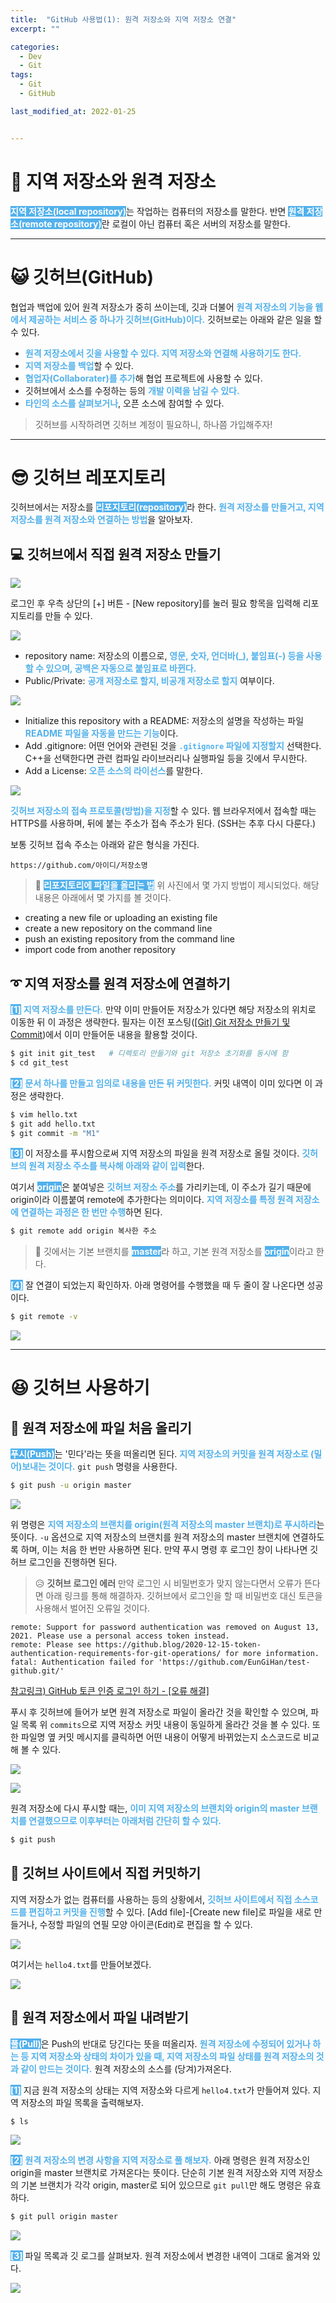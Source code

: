 ```yaml
---
title:  "GitHub 사용법(1): 원격 저장소와 지역 저장소 연결"
excerpt: ""

categories:
  - Dev
  - Git
tags:
  - Git
  - GitHub

last_modified_at: 2022-01-25


---
```


# 💾 지역 저장소와 원격 저장소
<span style="background-color: #52b1ec; color: white">**지역 저장소(local repository)**</span>는 작업하는 컴퓨터의 저장소를 말한다. 반면 <span style="background-color: #52b1ec; color: white">**원격 저장소(remote repository)**</span>란 로컬이 아닌 컴퓨터 혹은 서버의 저장소를 말한다. 

- - -

# 😺 깃허브(GitHub)
협업과 백업에 있어 원격 저장소가 중히 쓰이는데, 깃과 더불어 <span style="color: #52b1ec">**원격 저장소의 기능을 웹에서 제공하는 서비스 중 하나가 깃허브(GitHub)이다.**</span> 깃허브로는 아래와 같은 일을 할 수 있다.

* <span style="color: #52b1ec">**원격 저장소에서 깃을 사용할 수 있다. 지역 저장소와 연결해 사용하기도 한다.**</span>
* <span style="color: #52b1ec">**지역 저장소를 백업**</span>할 수 있다.
* <span style="color: #52b1ec">**협업자(Collaborater)를 추가**</span>해 협업 프로젝트에 사용할 수 있다.
* 깃허브에서 소스를 수정하는 등의 <span style="color: #52b1ec">**개발 이력을 남길 수 있다.**</span>
* <span style="color: #52b1ec">**타인의 소스를 살펴보거나**</span>, 오픈 소스에 참여할 수 있다.

> 깃허브를 시작하려면 깃허브 계정이 필요하니, 하나쯤 가입해주자!

- - -

# 😎 깃허브 레포지토리
깃허브에서는 저장소를 <span style="background-color: #52b1ec; color: white">**리포지토리(repository)**</span>라 한다. <span style="color: #52b1ec">**원격 저장소를 만들거고, 지역 저장소를 원격 저장소와 연결하는 방법**</span>을 알아보자.

## 💻 깃허브에서 직접 원격 저장소 만들기

![](https://images.velog.io/images/717lumos/post/015c87d3-e331-4789-9aaa-e1bd4c3ec8ca/11.png)

로그인 후 우측 상단의 [+] 버튼 - [New repository]를 눌러 필요 항목을 입력해 리포지토리를 만들 수 있다.

![](https://images.velog.io/images/717lumos/post/8c183678-0afb-48b2-85d5-6d5d7711ecb1/22.png)

*  repository name: 저장소의 이름으로, <span style="color: #52b1ec">**영문, 숫자, 언더바(_), 붙임표(-) 등을 사용할 수 있으며, 공백은 자동으로 붙임표로 바뀐다.**</span>
* Public/Private: <span style="color: #52b1ec">**공개 저장소로 할지, 비공개 저장소로 할지**</span> 여부이다.

![](https://images.velog.io/images/717lumos/post/e6aeeb83-4ae4-4295-bf50-153f641de61e/33.png)

* Initialize this repository with a README: 저장소의 설명을 작성하는 파일 <span style="color: #52b1ec">**README 파일을 자동을 만드는 기능**</span>이다.
* Add .gitignore: 어떤 언어와 관련된 것을 <span style="color: #52b1ec">**`.gitignore` 파일에 지정할지**</span> 선택한다. C++을 선택한다면 관련 컴파일 라이브러리나 실행파일 등을 깃에서 무시한다.
* Add a License: <span style="color: #52b1ec">**오픈 소스의 라이선스**</span>를 말한다.

![](https://images.velog.io/images/717lumos/post/b03ea7a2-6fa5-47e6-b4d2-457526710996/44.png)

<span style="color: #52b1ec">**깃허브 저장소의 접속 프로토콜(방법)을 지정**</span>할 수 있다. 웹 브라우저에서 접속할 때는 HTTPS를 사용하며, 뒤에 붙는 주소가 접속 주소가 된다. (SSH는 추후 다시 다룬다.) 

보통 깃허브 접속 주소는 아래와 같은 형식을 가진다.
```
https://github.com/아이디/저장소명
```

> 🔔 <span style="background-color: #52b1ec; color: white">**리포지토리에 파일을 올리는 법**</span>
위 사진에서 몇 가지 방법이 제시되었다. 해당 내용은 아래에서 몇 가지를 볼 것이다.
* creating a new file or uploading an existing file
* create a new repository on the command line
* push an existing repository from the command line
* import code from another repository


## ➰ 지역 저장소를 원격 저장소에 연결하기
<span style="background-color: #52b1ec; color: white">**[1]**</span> <span style="color: #52b1ec">**지역 저장소를 만든다.**</span> 만약 이미 만들어둔 저장소가 있다면 해당 저장소의 위치로 이동한 뒤 이 과정은 생략한다. 필자는 이전 포스팅([[Git] Git 저장소 만들기 및 Commit](https://winterbloooom.github.io/dev/git/2022/01/19/commit.html))에서 이미 만들어둔 내용을 활용할 것이다.
```bash
$ git init git_test   # 디렉토리 만들기와 git 저장소 초기화를 동시에 함
$ cd git_test
```
<span style="background-color: #52b1ec; color: white">**[2]**</span> <span style="color: #52b1ec">**문서 하나를 만들고 임의로 내용을 만든 뒤 커밋한다.**</span> 커밋 내역이 이미 있다면 이 과정은 생략한다.
```bash
$ vim hello.txt
$ git add hello.txt
$ git commit -m "M1"
```
<span style="background-color: #52b1ec; color: white">**[3]**</span> 이 저장소를 푸시함으로써 지역 저장소의 파일을 원격 저장소로 올릴 것이다. <span style="color: #52b1ec">**깃허브의 원격 저장소 주소를 복사해 아래와 같이 입력**</span>한다. 

여기서 <span style="background-color: #52b1ec; color: white">**origin**</span>은 붙여넣은 <span style="color: #52b1ec">**깃허브 저장소 주소**</span>를 가리키는데, 이 주소가 길기 때문에 origin이라 이름붙여 remote에 추가한다는 의미이다. <span style="color: #52b1ec">**지역 저장소를 특정 원격 저장소에 연결하는 과정은 한 번만 수행**</span>하면 된다.
```bash
$ git remote add origin 복사한 주소
```

> 🔔 깃에서는 기본 브랜치를 <span style="background-color: #52b1ec; color: white">**master**</span>라 하고, 기본 원격 저장소를 <span style="background-color: #52b1ec; color: white">**origin**</span>이라고 한다.

<span style="background-color: #52b1ec; color: white">**[4]**</span> 잘 연결이 되었는지 확인하자. 아래 명령어를 수행했을 때 두 줄이 잘 나온다면 성공이다.

```bash
$ git remote -v
```

![](https://images.velog.io/images/717lumos/post/35e5fed1-349d-45b9-9942-aaa4e0467d20/55.png)

- - -

# 😆 깃허브 사용하기
## 🔼 원격 저장소에 파일 처음 올리기
<span style="background-color: #52b1ec; color: white">**푸시(Push)**</span>는 '민다'라는 뜻을 떠올리면 된다. <span style="color: #52b1ec">**지역 저장소의 커밋을 원격 저장소로 (밀어)보내는 것이다.**</span> `git push` 명령을 사용한다.
```bash
$ git push -u origin master
```

![](https://images.velog.io/images/717lumos/post/69f35577-72a2-4a92-9cfb-fc053ebaca89/66.png)

위 명령은 <span style="color: #52b1ec">**지역 저장소의 브랜치를 origin(원격 저장소의 master 브랜치)로 푸시하라**</span>는 뜻이다. `-u` 옵션으로 지역 저장소의 브랜치를 원격 저장소의 master 브랜치에 연결하도록 하며, 이는 처음 한 번만 사용하면 된다. 만약 푸시 명령 후 로그인 창이 나타나면 깃허브 로그인을 진행하면 된다.

> 😥 **깃허브 로그인 에러**
만약 로그인 시 비밀번호가 맞지 않는다면서 오류가 뜬다면 아래 링크를 통해 해결하자. 깃허브에서 로그인을 할 때 비밀번호 대신 토큰을 사용해서 벌어진 오류일 것이다.
```
remote: Support for password authentication was removed on August 13, 2021. Please use a personal access token instead.
remote: Please see https://github.blog/2020-12-15-token-authentication-requirements-for-git-operations/ for more information.
fatal: Authentication failed for 'https://github.com/EunGiHan/test-github.git/'
```
[참고링크) GitHub 토큰 인증 로그인 하기 - [오류 해결]](https://miracleground.tistory.com/entry/GitHub-%ED%86%A0%ED%81%B0-%EC%9D%B8%EC%A6%9D-%EB%A1%9C%EA%B7%B8%EC%9D%B8-%ED%95%98%EA%B8%B0-%EC%98%A4%EB%A5%98-%ED%95%B4%EA%B2%B0-remote-Support-for-password-authentication-was-removed-on-August-13-2021-Please-use-a-personal-access-token-instead)

푸시 후 깃허브에 들어가 보면 원격 저장소로 파일이 올라간 것을 확인할 수 있으며, 파일 목록 위 `commits`으로 지역 저장소 커밋 내용이 동일하게 올라간 것을 볼 수 있다. 또한 파일명 옆 커밋 메시지를 클릭하면 어떤 내용이 어떻게 바뀌었는지 소스코드로 비교해 볼 수 있다.

![](https://images.velog.io/images/717lumos/post/6b8b60c0-d95b-4bc5-8185-3a8587cb45c7/77.png)

![](https://images.velog.io/images/717lumos/post/9d8874a0-b4f4-435f-91fa-30da14204b25/88.png)

원격 저장소에 다시 푸시할 때는, <span style="color: #52b1ec">**이미 지역 저장소의 브랜치와 origin의 master 브랜치를 연결했으므로 이후부터는 아래처럼 간단히 할 수 있다.**</span>
```bash
$ git push
```

## 📝 깃허브 사이트에서 직접 커밋하기
지역 저장소가 없는 컴퓨터를 사용하는 등의 상황에서, <span style="color: #52b1ec">**깃허브 사이트에서 직접 소스코드를 편집하고 커밋을 진행**</span>할 수 있다. [Add file]-[Create new file]로 파일을 새로 만들거나, 수정할 파일의 연필 모양 아이콘(Edit)로 편집을 할 수 있다.

![](https://images.velog.io/images/717lumos/post/b97aa42f-594a-4f0c-9feb-e0c492109606/99.png)

여기서는 `hello4.txt`를 만들어보겠다.

![](https://images.velog.io/images/717lumos/post/e819791b-e96e-4035-be95-121b87a803c3/00.png)


## 🔽 원격 저장소에서 파일 내려받기
<span style="background-color: #52b1ec; color: white">**풀(Pull)**</span>은 Push의 반대로 당긴다는 뜻을 떠올리자. <span style="color: #52b1ec">**원격 저장소에 수정되어 있거나 하는 등 지역 저장소와 상태의 차이가 있을 때, 지역 저장소의 파일 상태를 원격 저장소의 것과 같이 만드는 것이다.**</span> 원격 저장소의 소스를 (당겨)가져온다.

<span style="background-color: #52b1ec; color: white">**[1]**</span> 지금 원격 저장소의 상태는 지역 저장소와 다르게 `hello4.txt`가 만들어져 있다. 지역 저장소의 파일 목록을 출력해보자.
```bash
$ ls
```

![](https://images.velog.io/images/717lumos/post/b13cd20f-7b71-4943-a906-ea51c2685b7f/1515_cr.png)

<span style="background-color: #52b1ec; color: white">**[2]**</span> <span style="color: #52b1ec">**원격 저장소의 변경 사항을 지역 저장소로 풀 해보자.**</span> 아래 명령은 원격 저장소인 origin을 master 브랜치로 가져온다는 뜻이다. 단순히 기본 원격 저장소와 지역 저장소의 기본 브랜치가 각각 origin, master로 되어 있으므로 `git pull`만 해도 명령은 유효하다.
```bash
$ git pull origin master
```

![](https://images.velog.io/images/717lumos/post/39bc2010-3bc6-48ec-a464-fbce1e3d6e90/1515.png)

<span style="background-color: #52b1ec; color: white">**[3]**</span> 파일 목록과 깃 로그를 살펴보자. 원격 저장소에서 변경한 내역이 그대로 옮겨와 있다.

![](https://images.velog.io/images/717lumos/post/2db26c6a-0e91-4d76-a688-f6a99d4b17de/1616_cr.png)